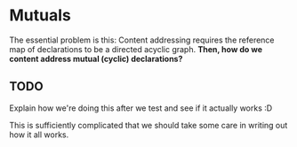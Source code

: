 # Mutuals

The essential problem is this: Content addressing requires the reference map of declarations to be a directed acyclic graph. **Then, how do we content address mutual (cyclic) declarations?**

## TODO 

Explain how we're doing this after we test and see if it actually works :D

This is sufficiently complicated that we should take some care in writing out how it all works.
